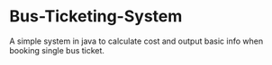 # Bus-Ticketing-System
A simple system in java to calculate cost and output basic info when booking single bus ticket.
